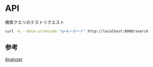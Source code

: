 # API

検索クエリのテストリクエスト

```sh
curl -G --data-urlencode "q=キーボード" http://localhost:8000/search
```

## 参考

[Analyzer](https://oiasnak.hatenablog.com/entry/2024/05/06/045105)